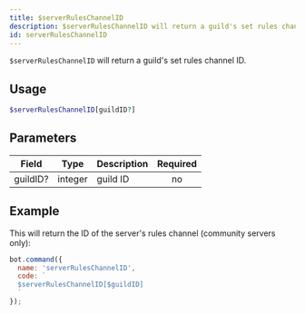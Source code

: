 ```yaml
---
title: $serverRulesChannelID 
description: $serverRulesChannelID will return a guild's set rules channel ID.
id: serverRulesChannelID
---
```


`$serverRulesChannelID` will return a guild's set rules channel ID.

## Usage

```php
$serverRulesChannelID[guildID?]
```

## Parameters 


| Field     | Type    | Description                                        | Required |
|-----------|---------|----------------------------------------------------| :------: |
| guildID?  | integer | guild ID                                           | no       |


## Example

This will return the ID of the server's rules channel (community servers only):

```javascript
bot.command({
  name: 'serverRulesChannelID',
  code: `
  $serverRulesChannelID[$guildID]
  `
});
```
